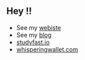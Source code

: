 ## Hey !!
* See my [webiste](https://hectoragvz.github.io/)
* See my [blog](https://hectoragvz.substack.com/)
* [studyfast.io](https://www.studyfast.io/)
* [whisperingwallet.com](https://www.whisperingwallet.com/)
